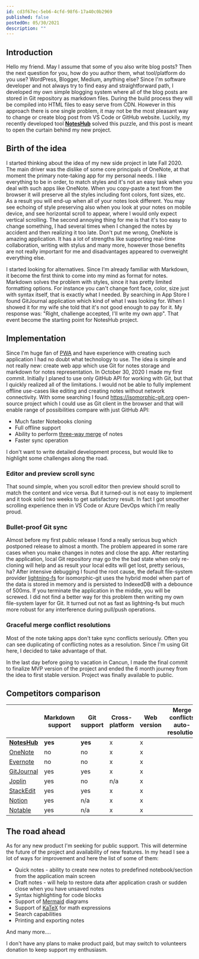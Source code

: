 ```yaml
---
id: cd3f67ec-5eb6-4cfd-98f6-17a40c0b2969
published: false
postedOn: 05/30/2021
description: ""
---
```


## Introduction

Hello my friend. May I assume that some of you also write blog posts? Then the next question for you, how do you author them, what tool/platform do you use? WordPress, Blogger, Medium, anything else?
Since I'm software developer and not always try to find easy and straightforward path, I developed my own simple blogging system where all of the blog posts are stored in Git repository as markdown files. During the build process they will be compiled into HTML files to easy serve from CDN. However in this approach there is one single problem, it may not be the most pleasant way to change or create blog post from VS Code or GitHub website.
Luckily, my recently developed tool **[NotesHub](https://noteshub.app)** solved this puzzle, and this post is meant to open the curtain behind my new project.

## Birth of the idea

I started thinking about the idea of my new side project in late Fall 2020. The main driver was the dislike of some core principals of OneNote, at that moment the primary note-taking app for my personal needs.
I like everything to be in order, to match styles and it's not an easy task when you deal with such apps like OneNote. When you copy-paste a text from the browser it will preserve all the styles including font colors, font sizes, etc. As a result you will end-up when all of your notes look different. You may see echoing of style preserving also when you look at your notes on mobile device, and see horizontal scroll to appear, where I would only expect vertical scrolling. The second annoying thing for me is that it's too easy to change something, I had several times when I changed the notes by accident and then realizing it too late. Don't put me wrong, OneNote is amazing application. It has a lot of strengths like supporting real-time collaboration, writing with stylus and many more, however those benefits are not really important for me and disadvantages appeared to overweight everything else.

I started looking for alternatives. Since I'm already familiar with Markdown, it become the first think to come into my mind as format for notes. Markdown solves the problem with styles, since it has pretty limited formatting options. For instance you can't change font face, color, size just with syntax itself, that is exactly what I needed.
By searching in App Store I found GitJournal application which kind of what I was looking for. When I showed it for my wife she told that it's not good enough to pay for it. My response was: "Right, challenge accepted, I'll write my own app". That event become the starting point for NotesHub project.

## Implementation

Since I'm huge fan of [PWA](https://en.wikipedia.org/wiki/Progressive_web_application) and have experience with creating such application I had no doubt what technology to use. The idea is simple and not really new: create web app which use Git for notes storage and markdown for notes representation. In October 30, 2020 I made my first commit.
Initially I planed to use only GitHub API for working with Git, but that I quickly realized all of the limitations. I would not be able to fully implement offline use-cases like editing and creating notes without network connectivity. With some searching I found https://isomorphic-git.org open-source project which I could use as Git client in the browser and that will enable range of possibilities compare with just GitHub API:

* Much faster Notebooks cloning
* Full offline support
* Ability to perform [three-way merge](https://en.wikipedia.org/wiki/Merge_(version_control)) of notes
* Faster sync operation

I don't want to write detailed development process, but would like to highlight some challenges along the road.

### Editor and preview scroll sync
That sound simple, when you scroll editor then preview should scroll to match the content and vice versa.
But it turned-out is not easy to implement and it took solid two weeks to get satisfactory result. In fact I got smoother scrolling experience then in VS Code or Azure DevOps which I'm really proud.

### Bullet-proof Git sync
Almost before my first public release I fond a really serious bug which postponed release to almost a month. The problem appeared in some rare cases when you make changes in notes and close the app. After restarting the application, local Git repository may go the the bad state when only re-cloning will help and as result your local edits will get lost, pretty serious, ha? After intensive debugging I found the root cause, the default file-system provider [lightning-fs](https://github.com/isomorphic-git/lightning-fs) for isomorphic-git uses the hybrid model when part of the data is stored in memory and is persisted to IndexedDB with a debounce of 500ms. If you terminate the application in the middle, you will be screwed. I did not find a better way for this problem then writing my own file-system layer for Git. It turned out not as fast as lightning-fs but much more robust for any interference during pull/push operations.

### Graceful merge conflict resolutions
Most of the note taking apps don't take sync conflicts seriously. Often you can see duplicating of conflicting notes as a resolution. Since I'm using Git here, I decided to take advantage of that.

In the last day before going to vacation in Cancun, I made the final commit to finalize MVP version of the project and ended the 6 month journey from the idea to first stable version. Project was finally available to public.

## Competitors comparison


| | Markdown support | Git support | Cross-platform | Web version | Merge conflicts<br>auto-resolution |
|--|--|--|--|--|--|
| [**NotesHub**](https://noteshub.app) | **yes** | **yes** | x | x | |
| [OneNote](https://onenote.com/) | no | no | x | x | |
| [Evernote](https://evernote.com) | no | no | x | x | |
| [GitJournal](https://gitjournal.io) | yes | yes | x | x | |
| [Joplin](https://joplinapp.org) | yes | no | n/a | x | |
| [StackEdit](https://stackedit.io/) | yes | yes | x | x | |
| [Notion](https://www.notion.so) | yes | n/a | x | x | |
| [Notable](https://notable.app) | yes | n/a | x | x | |



## The road ahead
As for any new product I'm seeking for public support. This will determine the future of the project and availability of new features. In my head I see a lot of ways for improvement and here the list of some of them:

* Quick notes - ability to create new notes to predefined notebook/section from the application main screen
* Draft notes - will help to restore data after application crash or sudden close when you have unsaved notes
* Syntax highlighting for code blocks
* Support of [Mermaid](https://mermaid-js.github.io/mermaid) diagrams
* Support of [KaTeX](https://katex.org) for math expressions
* Search capabilities
* Printing and exporting notes

And many more....

I don't have any plans to make product paid, but may switch to volunteers donation to keep support my enthusiasm.